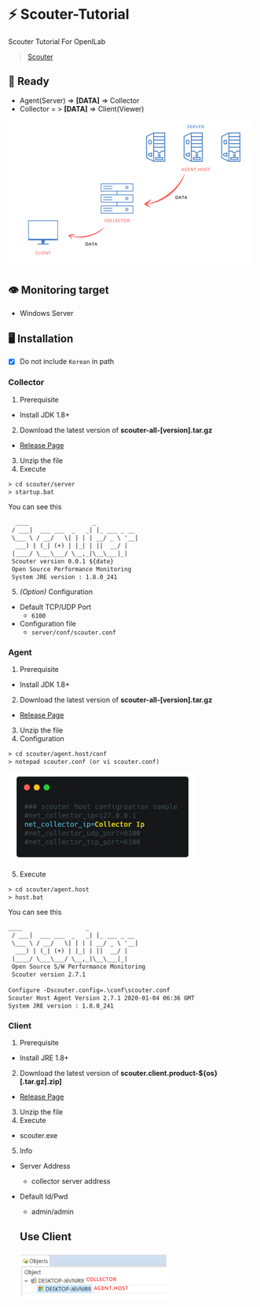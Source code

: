 # :zap: Scouter-Tutorial
Scouter Tutorial For OpenILab

> [Scouter](https://github.com/scouter-project/scouter/blob/master/README_kr.md)

## :green_book: Ready
- Agent(Server) => __[DATA]__ => Collector
- Collector = > __[DATA]__ => Client(Viewer)

![scouter img](Scouter.png)

## :eye: Monitoring target
- Windows Server

## :desktop_computer: Installation
- [x] Do not include `Korean` in path

### Collector
1. Prerequisite
- Install JDK 1.8+
2. Download the latest version of __scouter-all-[version].tar.gz__
- [Release Page](https://github.com/scouter-project/scouter/releases)
3. Unzip the file
4. Execute

```
> cd scouter/server
> startup.bat
```

You can see this
```
  ____                  _
 / ___|  ___ ___  _   _| |_ ___ _ __
 \___ \ / __/   \| | | | __/ _ \ '__|
  ___) | (_| (+) | |_| | ||  __/ |
 |____/ \___\___/ \__,_|\__\___|_|
 Scouter version 0.0.1 ${date}
 Open Source Performance Monitoring
 System JRE version : 1.8.0_241
```

5. *(Option)* Configuration
- Default TCP/UDP Port
  - `6100`
- Configuration file
  - `server/conf/scouter.conf`
  
  
### Agent
1. Prerequisite
- Install JDK 1.8+
2. Download the latest version of __scouter-all-[version].tar.gz__
- [Release Page](https://github.com/scouter-project/scouter/releases)
3. Unzip the file
4. Configuration

```
> cd scouter/agent.host/conf
> notepad scouter.conf (or vi scouter.conf)
```

![agent_conf](agentconf.png)

5. Execute

```
> cd scouter/agent.host
> host.bat
```

You can see this

```
____                  _
 / ___|  ___ ___  _   _| |_ ___ _ __
 \___ \ / __/   \| | | | __/ _ \ '__|
  ___) | (_| (+) | |_| | ||  __/ |
 |____/ \___\___/ \__,_|\__\___|_|
 Open Source S/W Performance Monitoring
 Scouter version 2.7.1

Configure -Dscouter.config=.\conf\scouter.conf
Scouter Host Agent Version 2.7.1 2020-01-04 06:36 GMT
System JRE version : 1.8.0_241
```


### Client
1. Prerequisite
- Install JRE 1.8+
2. Download the latest version of __scouter.client.product-${os}[.tar.gz|.zip]__
- [Release Page](https://github.com/scouter-project/scouter/releases)
3. Unzip the file
4. Execute
- scouter.exe
5. Info
- Server Address
  - collector server address
- Default Id/Pwd
  - admin/admin  
  
  
  ## Use Client
  ![client](client.png)
